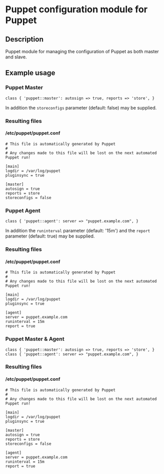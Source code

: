 # Puppet configuration module for Puppet

## Description
Puppet module for managing the configuration of Puppet as both master and slave.

## Example usage

### Puppet Master

	class { 'puppet::master': autosign => true, reports => 'store', }

In addition the `storeconfigs` parameter (default: false) may be supplied.

### Resulting files

#### /etc/puppet/puppet.conf

    # This file is automatically generated by Puppet
    #
    # Any changes made to this file will be lost on the next automated Puppet run!
    
    [main]
    logdir = /var/log/puppet
    pluginsync = true
    
    [master]
    autosign = true
    reports = store
    storeconfigs = false
    
### Puppet Agent

    class { 'puppet::agent': server => "puppet.example.com", }

In addition the `runinterval` parameter (default: '15m') and the `report` parameter (default: true)
may be supplied.

### Resulting files

#### /etc/puppet/puppet.conf

    # This file is automatically generated by Puppet
    #
    # Any changes made to this file will be lost on the next automated Puppet run!
    
    [main]
    logdir = /var/log/puppet
    pluginsync = true
    
    [agent]
    server = puppet.example.com
    runinterval = 15m
    report = true

### Puppet Master & Agent

	class { 'puppet::master': autosign => true, reports => 'store', }
    class { 'puppet::agent': server => "puppet.example.com", }

### Resulting files

#### /etc/puppet/puppet.conf

    # This file is automatically generated by Puppet
    #
    # Any changes made to this file will be lost on the next automated Puppet run!
    
    [main]
    logdir = /var/log/puppet
    pluginsync = true
    
    [master]
    autosign = true
    reports = store
    storeconfigs = false
    
    [agent]
    server = puppet.example.com
    runinterval = 15m
    report = true
